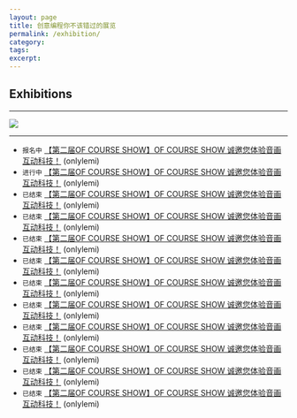 ```yaml
---
layout: page
title: 创意编程你不该错过的展览
permalink: /exhibition/
category:
tags:
excerpt:
---
```


## Exhibitions

---

[![](http://cdn.huodongxing.com/file/20150506/11318BE483D25EE4AC0830DF92E5069DB8/30232302857233673.jpg)](http://ofcourse.huodongxing.com/event/3331604901800)

---

* `报名中` [【第二届OF COURSE SHOW】OF COURSE SHOW 诚邀您体验音画互动科技！](http://www.huodongxing.com/event/1329689799100) (onlylemi)
* `进行中` [【第二届OF COURSE SHOW】OF COURSE SHOW 诚邀您体验音画互动科技！](http://www.huodongxing.com/event/1329689799100) (onlylemi)
* `已结束` [【第二届OF COURSE SHOW】OF COURSE SHOW 诚邀您体验音画互动科技！](http://www.huodongxing.com/event/1329689799100) (onlylemi)
* `已结束` [【第二届OF COURSE SHOW】OF COURSE SHOW 诚邀您体验音画互动科技！](http://www.huodongxing.com/event/1329689799100) (onlylemi)
* `已结束` [【第二届OF COURSE SHOW】OF COURSE SHOW 诚邀您体验音画互动科技！](http://www.huodongxing.com/event/1329689799100) (onlylemi)
* `已结束` [【第二届OF COURSE SHOW】OF COURSE SHOW 诚邀您体验音画互动科技！](http://www.huodongxing.com/event/1329689799100) (onlylemi)
* `已结束` [【第二届OF COURSE SHOW】OF COURSE SHOW 诚邀您体验音画互动科技！](http://www.huodongxing.com/event/1329689799100) (onlylemi)
* `已结束` [【第二届OF COURSE SHOW】OF COURSE SHOW 诚邀您体验音画互动科技！](http://www.huodongxing.com/event/1329689799100) (onlylemi)
* `已结束` [【第二届OF COURSE SHOW】OF COURSE SHOW 诚邀您体验音画互动科技！](http://www.huodongxing.com/event/1329689799100) (onlylemi)
* `已结束` [【第二届OF COURSE SHOW】OF COURSE SHOW 诚邀您体验音画互动科技！](http://www.huodongxing.com/event/1329689799100) (onlylemi)
* `已结束` [【第二届OF COURSE SHOW】OF COURSE SHOW 诚邀您体验音画互动科技！](http://www.huodongxing.com/event/1329689799100) (onlylemi)
* `已结束` [【第二届OF COURSE SHOW】OF COURSE SHOW 诚邀您体验音画互动科技！](http://www.huodongxing.com/event/1329689799100) (onlylemi)